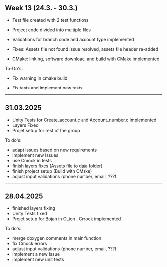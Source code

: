 ## Week 13 (24.3. - 30.3.)

- Test file created with 2 test functions

- Project code divided into multiple files

- Validations for branch code and account type implemented

- Fixes: Assets file not found issue resolved, assets file header re-added

- CMake: linking, software download, and build with CMake implemented

To-Do's:
- Fix warning in cmake build

- Fix tests and implement new tests 





------------------------
## 31.03.2025

- Unity Tests for Create_account.c and Account_number.c implemented 
- Layers Fixed 
- Projet setup for rest of the group


To do's:
- adapt issues based on new requirements
- implement new Issues 
- use Cmock in tests 
- finish layers fixes (Assets file to data folder)
- finish project setup (Build with CMake)
- adjust input validations (phone number, email, ???)

------------------------
## 28.04.2025

- finished layers fixing
- Unity Tests fixed 
- Projet setup for Bojan in CLion
. Cmock implemented

To do's:
- merge doxygen comments in main function
- fix Cmock errors 
- adjust input validations (phone number, email, ???)
- implement a new Issue 
- implement new unit tests
